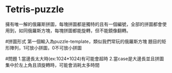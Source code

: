 # Tetris-puzzle
擁有唯一解的俄羅斯拼圖，每塊拼圖都是獨特的且有一個編號，全部的拼圖都會使用到，如同俄羅斯方塊，每塊拼圖都能旋轉，但不能鏡像翻轉。

#拼圖形式
第一個輸入為puzzle-template，類似我們常玩的俄羅斯方塊
題目的矩形陣列，1可放小拼圖，0不可放小拼圖

#問題
1.當邊長太大時(ex:1024*1024)有可能會超時
2.當case是大邊長並且拼圖集中於左上角且須旋轉時，可能會消耗太多時間
